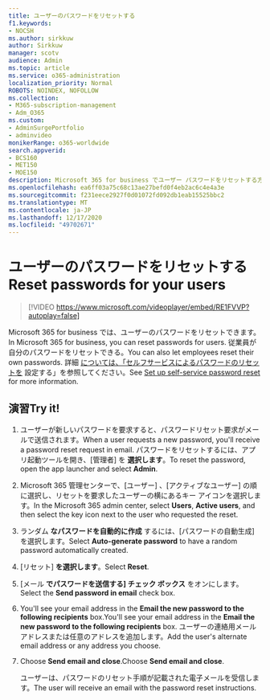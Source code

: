 ```yaml
---
title: ユーザーのパスワードをリセットする
f1.keywords:
- NOCSH
ms.author: sirkkuw
author: Sirkkuw
manager: scotv
audience: Admin
ms.topic: article
ms.service: o365-administration
localization_priority: Normal
ROBOTS: NOINDEX, NOFOLLOW
ms.collection:
- M365-subscription-management
- Adm_O365
ms.custom:
- AdminSurgePortfolio
- adminvideo
monikerRange: o365-worldwide
search.appverid:
- BCS160
- MET150
- MOE150
description: Microsoft 365 for business でユーザー パスワードをリセットする方法について説明します。
ms.openlocfilehash: ea6ff03a75c68c13ae27befd0f4eb2ac6c4e4a3e
ms.sourcegitcommit: f231eece2927f0d01072fd092db1eab15525bbc2
ms.translationtype: MT
ms.contentlocale: ja-JP
ms.lasthandoff: 12/17/2020
ms.locfileid: "49702671"
---
```

# <a name="reset-passwords-for-your-users"></a><span data-ttu-id="b3cdb-103">ユーザーのパスワードをリセットする</span><span class="sxs-lookup"><span data-stu-id="b3cdb-103">Reset passwords for your users</span></span>

> [!VIDEO https://www.microsoft.com/videoplayer/embed/RE1FVVP?autoplay=false]

<span data-ttu-id="b3cdb-104">Microsoft 365 for business では、ユーザーのパスワードをリセットできます。</span><span class="sxs-lookup"><span data-stu-id="b3cdb-104">In Microsoft 365 for business, you can reset passwords for users.</span></span> <span data-ttu-id="b3cdb-105">従業員が自分のパスワードをリセットできる。</span><span class="sxs-lookup"><span data-stu-id="b3cdb-105">You can also let employees reset their own passwords.</span></span> <span data-ttu-id="b3cdb-106">詳細 [については、「セルフサービスによるパスワードのリセットを](set-up-self-serve-password-reset.md) 設定する」を参照してください。</span><span class="sxs-lookup"><span data-stu-id="b3cdb-106">See [Set up self-service password reset](set-up-self-serve-password-reset.md) for more information.</span></span>

## <a name="try-it"></a><span data-ttu-id="b3cdb-107">演習</span><span class="sxs-lookup"><span data-stu-id="b3cdb-107">Try it!</span></span>

1. <span data-ttu-id="b3cdb-108">ユーザーが新しいパスワードを要求すると、パスワードリセット要求がメールで送信されます。</span><span class="sxs-lookup"><span data-stu-id="b3cdb-108">When a user requests a new password, you'll receive a password reset request in email.</span></span> <span data-ttu-id="b3cdb-109">パスワードをリセットするには、アプリ起動ツールを開き、[管理者] を **選択します**。</span><span class="sxs-lookup"><span data-stu-id="b3cdb-109">To reset the password, open the app launcher and select **Admin**.</span></span>
1. <span data-ttu-id="b3cdb-110">Microsoft 365 管理センターで、[ユーザー] 、[アクティブなユーザー] の順に選択し、リセットを要求したユーザーの横にあるキー アイコンを選択します。</span><span class="sxs-lookup"><span data-stu-id="b3cdb-110">In the Microsoft 365 admin center, select **Users**,  **Active users**, and then select the key icon next to the user who requested the reset.</span></span>
1. <span data-ttu-id="b3cdb-111">ランダム **なパスワードを自動的に作成** するには、[パスワードの自動生成] を選択します。</span><span class="sxs-lookup"><span data-stu-id="b3cdb-111">Select **Auto-generate password** to have a random password automatically created.</span></span>
1. <span data-ttu-id="b3cdb-112">[リセット] **を選択します**。</span><span class="sxs-lookup"><span data-stu-id="b3cdb-112">Select **Reset**.</span></span>
1. <span data-ttu-id="b3cdb-113">[メール **でパスワードを送信する] チェック ボックス** をオンにします。</span><span class="sxs-lookup"><span data-stu-id="b3cdb-113">Select the **Send password in email** check box.</span></span>
1. <span data-ttu-id="b3cdb-114">You'll see your email address in the **Email the new password to the following recipients** box.</span><span class="sxs-lookup"><span data-stu-id="b3cdb-114">You'll see your email address in the **Email the new password to the following recipients** box.</span></span> <span data-ttu-id="b3cdb-115">ユーザーの連絡用メール アドレスまたは任意のアドレスを追加します。</span><span class="sxs-lookup"><span data-stu-id="b3cdb-115">Add the user's alternate email address or any address you choose.</span></span>
1. <span data-ttu-id="b3cdb-116">Choose **Send email and close**.</span><span class="sxs-lookup"><span data-stu-id="b3cdb-116">Choose **Send email and close**.</span></span>

    <span data-ttu-id="b3cdb-117">ユーザーは、パスワードのリセット手順が記載された電子メールを受信します。</span><span class="sxs-lookup"><span data-stu-id="b3cdb-117">The user will receive an email with the password reset instructions.</span></span>